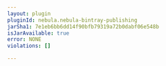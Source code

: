 ```yaml
---
layout: plugin
pluginId: nebula.nebula-bintray-publishing
jarSha1: 7e1eb6bb6dd14f90bfb79319a72b0dabf06e548b
isJarAvailable: true
error: NONE
violations: []

---
```

